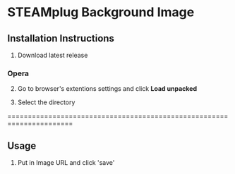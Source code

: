 # STEAMplug Background Image

## Installation Instructions

1. Download latest release

### Opera

2. Go to browser's extentions settings and click **Load unpacked**

3. Select the directory

======================================================================

## Usage

1. Put in Image URL and click 'save'
